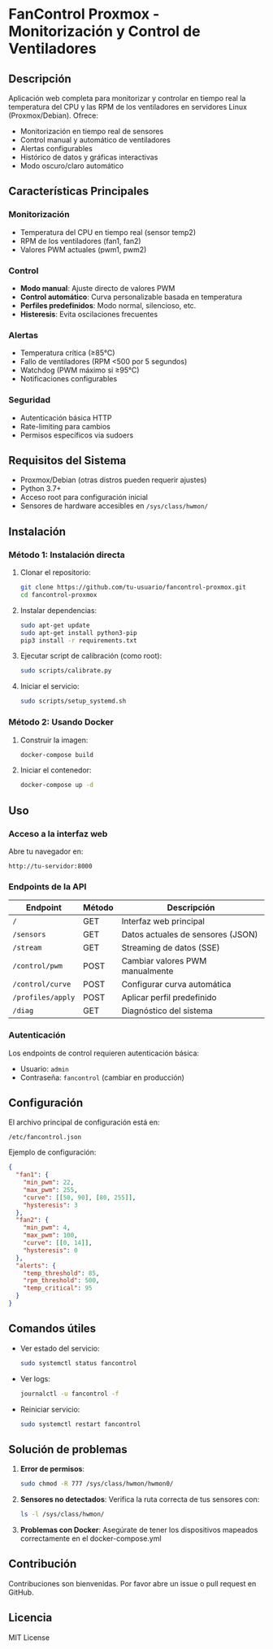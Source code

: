 # FanControl Proxmox - Monitorización y Control de Ventiladores

## Descripción

Aplicación web completa para monitorizar y controlar en tiempo real la temperatura del CPU y las RPM de los ventiladores en servidores Linux (Proxmox/Debian). Ofrece:

- Monitorización en tiempo real de sensores
- Control manual y automático de ventiladores
- Alertas configurables
- Histórico de datos y gráficas interactivas
- Modo oscuro/claro automático

## Características Principales

### Monitorización
- Temperatura del CPU en tiempo real (sensor temp2)
- RPM de los ventiladores (fan1, fan2)
- Valores PWM actuales (pwm1, pwm2)

### Control
- **Modo manual**: Ajuste directo de valores PWM
- **Control automático**: Curva personalizable basada en temperatura
- **Perfiles predefinidos**: Modo normal, silencioso, etc.
- **Histeresis**: Evita oscilaciones frecuentes

### Alertas
- Temperatura crítica (≥85°C)
- Fallo de ventiladores (RPM <500 por 5 segundos)
- Watchdog (PWM máximo si ≥95°C)
- Notificaciones configurables

### Seguridad
- Autenticación básica HTTP
- Rate-limiting para cambios
- Permisos específicos via sudoers

## Requisitos del Sistema

- Proxmox/Debian (otras distros pueden requerir ajustes)
- Python 3.7+
- Acceso root para configuración inicial
- Sensores de hardware accesibles en `/sys/class/hwmon/`

## Instalación

### Método 1: Instalación directa

1. Clonar el repositorio:
   ```bash
   git clone https://github.com/tu-usuario/fancontrol-proxmox.git
   cd fancontrol-proxmox
   ```

2. Instalar dependencias:
   ```bash
   sudo apt-get update
   sudo apt-get install python3-pip
   pip3 install -r requirements.txt
   ```

3. Ejecutar script de calibración (como root):
   ```bash
   sudo scripts/calibrate.py
   ```

4. Iniciar el servicio:
   ```bash
   sudo scripts/setup_systemd.sh
   ```

### Método 2: Usando Docker

1. Construir la imagen:
   ```bash
   docker-compose build
   ```

2. Iniciar el contenedor:
   ```bash
   docker-compose up -d
   ```

## Uso

### Acceso a la interfaz web
Abre tu navegador en:
```
http://tu-servidor:8000
```

### Endpoints de la API

| Endpoint | Método | Descripción |
|----------|--------|-------------|
| `/` | GET | Interfaz web principal |
| `/sensors` | GET | Datos actuales de sensores (JSON) |
| `/stream` | GET | Streaming de datos (SSE) |
| `/control/pwm` | POST | Cambiar valores PWM manualmente |
| `/control/curve` | POST | Configurar curva automática |
| `/profiles/apply` | POST | Aplicar perfil predefinido |
| `/diag` | GET | Diagnóstico del sistema |

### Autenticación
Los endpoints de control requieren autenticación básica:
- Usuario: `admin`
- Contraseña: `fancontrol` (cambiar en producción)

## Configuración

El archivo principal de configuración está en:
```
/etc/fancontrol.json
```

Ejemplo de configuración:
```json
{
  "fan1": {
    "min_pwm": 22,
    "max_pwm": 255,
    "curve": [[50, 90], [80, 255]],
    "hysteresis": 3
  },
  "fan2": {
    "min_pwm": 4,
    "max_pwm": 100,
    "curve": [[0, 14]],
    "hysteresis": 0
  },
  "alerts": {
    "temp_threshold": 85,
    "rpm_threshold": 500,
    "temp_critical": 95
  }
}
```

## Comandos útiles

- Ver estado del servicio:
  ```bash
  sudo systemctl status fancontrol
  ```

- Ver logs:
  ```bash
  journalctl -u fancontrol -f
  ```

- Reiniciar servicio:
  ```bash
  sudo systemctl restart fancontrol
  ```

## Solución de problemas

1. **Error de permisos**:
   ```bash
   sudo chmod -R 777 /sys/class/hwmon/hwmon0/
   ```

2. **Sensores no detectados**:
   Verifica la ruta correcta de tus sensores con:
   ```bash
   ls -l /sys/class/hwmon/
   ```

3. **Problemas con Docker**:
   Asegúrate de tener los dispositivos mapeados correctamente en el docker-compose.yml

## Contribución

Contribuciones son bienvenidas. Por favor abre un issue o pull request en GitHub.

## Licencia

MIT License